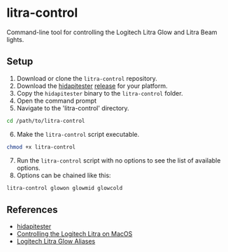 # litra-control

Command-line tool for controlling the Logitech Litra Glow and Litra Beam lights.

## Setup

1. Download or clone the `litra-control` repository.
2. Download the [hidapitester](https://github.com/todbot/hidapitester) [release](https://github.com/todbot/hidapitester/releases) for your platform.
3. Copy the `hidapitester` binary to the `litra-control` folder.
4. Open the command prompt
5. Navigate to the 'litra-control' directory.

  ```bash
  cd /path/to/litra-control
  ```

6. Make the `litra-control` script executable.

  ```bash
  chmod +x litra-control
  ```

7. Run the `litra-control` script with no options to see the list of available options.
8. Options can be chained like this:

  ```bash
  litra-control glowon glowmid glowcold
  ```

## References

- [hidapitester](https://github.com/todbot/hidapitester)
- [Controlling the Logitech Litra on MacOS](https://ultracrepidarian.phfactor.net/tag/mac/)
- [Logitech Litra Glow Aliases](https://github.com/kharyam/litra-driver/issues/13)
